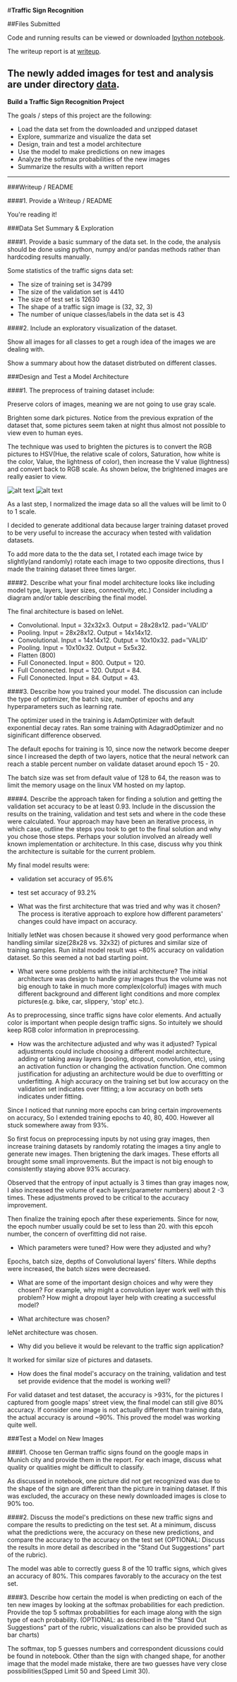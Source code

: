#**Traffic Sign Recognition** 

##Files Submitted

Code and running results can be viewed or downloaded [Ipython notebook](https://github.com/shi-ch/CarND-Traffic-Sign-Classifier-Project/blob/master/Traffic_Sign_Classifier.ipynb). 

The writeup report is at [writeup](https://github.com/shi-ch/CarND-Traffic-Sign-Classifier-Project/blob/master/write.md).

The newly added images for test and analysis are under directory [data](https://github.com/shi-ch/CarND-Traffic-Sign-Classifier-Project/blob/master/data/).
---

**Build a Traffic Sign Recognition Project**

The goals / steps of this project are the following:
* Load the data set from the downloaded and unzipped dataset
* Explore, summarize and visualize the data set
* Design, train and test a model architecture
* Use the model to make predictions on new images
* Analyze the softmax probabilities of the new images
* Summarize the results with a written report

---
###Writeup / README

####1. Provide a Writeup / README 

You're reading it! 

###Data Set Summary & Exploration

####1. Provide a basic summary of the data set. In the code, the analysis should be done using python, numpy and/or pandas methods rather than hardcoding results manually.

Some statistics of the traffic signs data set:

* The size of training set is 34799
* The size of the validation set is 4410
* The size of test set is 12630
* The shape of a traffic sign image is (32, 32, 3)
* The number of unique classes/labels in the data set is 43

####2. Include an exploratory visualization of the dataset.

Show all images for all classes to get a rough idea of the images we are dealing with.

Show a summary about how the dataset distrbuted on different classes.

###Design and Test a Model Architecture

####1. The preprocess of training dataset include:

Preserve colors of images, meaning we are not going to use gray scale. 

Brighten some dark pictures. Notice from the previous expration of the dataset that, some pictures seem taken at night thus almost not possible to view even to human eyes.

The technique was used to brighten the pictures is to convert the RGB pictures to HSV(Hue, the relative scale of colors, Saturation, how white is the color, Value, the lightness of color), then increase the V value (lightness) and convert back to RGB scale. As shown below, the brightened images are really easier to view.

[//]: # (Image References)

[image_all]: ./all_classes.png "Figures of all classes"
[image_brightened]: ./brighten_classes.png "Brightened figures of all classes"

![alt text][image_all]
![alt text][image_brightened]

As a last step, I normalized the image data so all the values will be limit to 0 to 1 scale.

I decided to generate additional data because larger training dataset proved to be very useful to increase the accuracy when tested with validation datasets. 

To add more data to the the data set, I rotated each image twice by slightly(and randomly) rotate each image to two opposite directions, thus I made the training dataset three times larger.  

####2. Describe what your final model architecture looks like including model type, layers, layer sizes, connectivity, etc.) Consider including a diagram and/or table describing the final model.

The final architecture is based on leNet. 

* Convolutional. Input = 32x32x3. Output = 28x28x12. pad='VALID'
* Pooling. Input = 28x28x12. Output = 14x14x12.
* Convolutional. Input = 14x14x12. Output = 10x10x32. pad='VALID'
* Pooling. Input = 10x10x32. Output = 5x5x32.
* Flatten (800)
* Full Cononected. Input = 800. Output = 120.
* Full Cononected. Input = 120. Output = 84.
* Full Cononected. Input = 84. Output = 43.

####3. Describe how you trained your model. The discussion can include the type of optimizer, the batch size, number of epochs and any hyperparameters such as learning rate.

The optimizer used in the training is AdamOptimizer with default exponential decay rates. Ran some training with AdagradOptimizer and no siginificant difference observed.

The default epochs for training is 10, since now the network become deeper since I increased the depth of two layers, notice that the neural network can reach a stable percent number on validate dataset around epoch 15 - 20.

The batch size was set from default value of 128 to 64, the reason was to limit the memory usage on the linux VM hosted on my laptop.

####4. Describe the approach taken for finding a solution and getting the validation set accuracy to be at least 0.93. Include in the discussion the results on the training, validation and test sets and where in the code these were calculated. Your approach may have been an iterative process, in which case, outline the steps you took to get to the final solution and why you chose those steps. Perhaps your solution involved an already well known implementation or architecture. In this case, discuss why you think the architecture is suitable for the current problem.

My final model results were:
* validation set accuracy of 95.6%
* test set accuracy of 93.2%

* What was the first architecture that was tried and why was it chosen?
The process is iterative approach to explore how different parameters' changes could have impact on accuracy.

Initially letNet was chosen because it showed very good performance when handling similar size(28x28 vs. 32x32) of pictures and similar size of training samples. Run inital model result was ~80% accuracy on validation dataset. So this seemed a not bad starting point.

* What were some problems with the initial architecture?
The initial architecture was design to handle gray images thus the volume was not big enough to take in much more complex(colorful) images with much different background and different light conditions and more complex pictures(e.g. bike, car, slippery, 'stop' etc.).

As to preprocessing, since traffic signs have color elements. And actually color is important when people design traffic signs. So intuitely we should keep RGB color information in preprocessing. 

* How was the architecture adjusted and why was it adjusted? Typical adjustments could include choosing a different model architecture, adding or taking away layers (pooling, dropout, convolution, etc), using an activation function or changing the activation function. One common justification for adjusting an architecture would be due to overfitting or underfitting. A high accuracy on the training set but low accuracy on the validation set indicates over fitting; a low accuracy on both sets indicates under fitting.

Since I noticed that running more epochs can bring certain improvements on accuracy, So I extended training epochs to 40, 80, 400. However all stuck somewhere away from 93%.

So first focus on preprocessing inputs by not using gray images, then increase training datasets by randomly rotating the images a tiny angle to generate new images. Then brigtening the dark images. These efforts all brought some small improvements. But the impact is not big enough to consistently staying above 93% accuracy.

Observed that the entropy of input actually is 3 times than gray images now, I also increased the volume of each layers(parameter numbers) about 2 -3 times. These adjustments proved to be critical to the accuracy improvement.


Then finalize the training epoch after these experiements. Since for now, the epoch number usually could be set to less than 20. with this epcoh number, the concern of overfitting did not raise.

* Which parameters were tuned? How were they adjusted and why?

Epochs, batch size, depths of Convolutional layers' filters. While depths were increased, the batch sizes were decreased.

* What are some of the important design choices and why were they chosen? For example, why might a convolution layer work well with this problem? How might a dropout layer help with creating a successful model?

* What architecture was chosen?

leNet architecture was chosen.

* Why did you believe it would be relevant to the traffic sign application?

It worked for similar size of pictures and datasets.

* How does the final model's accuracy on the training, validation and test set provide evidence that the model is working well?

For valid dataset and test dataset, the accuracy is >93%, for the pictures I captured from google maps' street view, the final model can still give 80% accuracy. If consider one image is not actually different than training data, the actual accuracy is around ~90%. This proved the model was working quite well.

###Test a Model on New Images

####1. Choose ten German traffic signs found on the google maps in Munich city and provide them in the report. For each image, discuss what quality or qualities might be difficult to classify.

As discussed in notebook, one picture did not get recognized was due to the shape of the sign are different than the picture in training dataset. If this was excluded, the accuracy on these newly downloaded images is close to 90% too.

####2. Discuss the model's predictions on these new traffic signs and compare the results to predicting on the test set. At a minimum, discuss what the predictions were, the accuracy on these new predictions, and compare the accuracy to the accuracy on the test set (OPTIONAL: Discuss the results in more detail as described in the "Stand Out Suggestions" part of the rubric).

The model was able to correctly guess 8 of the 10 traffic signs, which gives an accuracy of 80%. This compares favorably to the accuracy on the test set.

####3. Describe how certain the model is when predicting on each of the ten new images by looking at the softmax probabilities for each prediction. Provide the top 5 softmax probabilities for each image along with the sign type of each probability. (OPTIONAL: as described in the "Stand Out Suggestions" part of the rubric, visualizations can also be provided such as bar charts)

The softmax, top 5 guesses numbers and correspondent dicussions could be found in notebook. Other than the sign with changed shape, for another image that the model made mistake, there are two guesses have very close possibilities(Spped Limit 50 and Speed Limit 30).  




